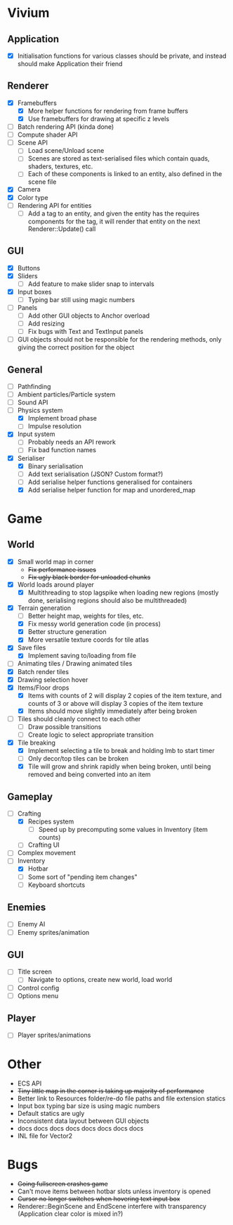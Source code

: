 # Vivium
## Application
- [x] Initialisation functions for various classes should be private, and instead should make Application their friend

## Renderer
- [x] Framebuffers
    - [x] More helper functions for rendering from frame buffers
    - [x] Use framebuffers for drawing at specific z levels
- [ ] Batch rendering API (kinda done)
- [ ] Compute shader API
- [ ] Scene API
    - [ ] Load scene/Unload scene
    - [ ] Scenes are stored as text-serialised files which contain quads, shaders, textures, etc.
    - [ ] Each of these components is linked to an entity, also defined in the scene file
- [x] Camera
- [x] Color type
- [ ] Rendering API for entities
    - [ ] Add a tag to an entity, and given the entity has the requires components for the tag, it will render that entity on the next Renderer::Update() call

## GUI
- [x] Buttons
- [x] Sliders
    - [ ] Add feature to make slider snap to intervals
- [x] Input boxes
    - [ ] Typing bar still using magic numbers
- [ ] Panels
    - [ ] Add other GUI objects to Anchor overload
    - [ ] Add resizing
    - [ ] Fix bugs with Text and TextInput panels
- [ ] GUI objects should not be responsible for the rendering methods, only giving the correct position for the object

## General
- [ ] Pathfinding
- [ ] Ambient particles/Particle system
- [ ] Sound API
- [ ] Physics system
    - [x] Implement broad phase
    - [ ] Impulse resolution
- [x] Input system
    - [ ] Probably needs an API rework
    - [ ] Fix bad function names
- [x] Serialiser
    - [x] Binary serialisation
    - [ ] Add text serialisation (JSON? Custom format?)
    - [ ] Add serialise helper functions generalised for containers
    - [x] Add serialise helper function for map and unordered_map

# Game
## World
- [x] Small world map in corner
    - ~~Fix performance issues~~
    - ~~Fix ugly black border for unloaded chunks~~
- [x] World loads around player
    - [x] Multithreading to stop lagspike when loading new regions (mostly done, serialising regions should also be multithreaded)
- [x] Terrain generation
    - [ ] Better height map, weights for tiles, etc.
    - [x] Fix messy world generation code (in process)
    - [x] Better structure generation
    - [x] More versatile texture coords for tile atlas
- [x] Save files
    - [x] Implement saving to/loading from file
- [ ] Animating tiles / Drawing animated tiles
- [x] Batch render tiles
- [x] Drawing selection hover
- [x] Items/Floor drops
     - [x] Items with counts of 2 will display 2 copies of the item texture, and counts of 3 or above will display 3 copies of the item texture
     - [x] Items should move slightly immediately after being broken
- [ ] Tiles should cleanly connect to each other
    - [ ] Draw possible transitions
    - [ ] Create logic to select appropriate transition
- [x] Tile breaking
    - [x] Implement selecting a tile to break and holding lmb to start timer
    - [ ] Only decor/top tiles can be broken
    - [x] Tile will grow and shrink rapidly when being broken, until being removed and being converted into an item

## Gameplay
- [ ] Crafting
    - [x] Recipes system
        - [ ] Speed up by precomputing some values in Inventory (item counts)
    - [ ] Crafting UI
- [ ] Complex movement
- [ ] Inventory
    - [x] Hotbar
    - [ ] Some sort of "pending item changes"
    - [ ] Keyboard shortcuts

## Enemies
- [ ] Enemy AI
- [ ] Enemy sprites/animation

## GUI
- [ ] Title screen
    - [ ] Navigate to options, create new world, load world
- [ ] Control config
- [ ] Options menu

## Player
- [ ] Player sprites/animations

# Other
- ECS API
- ~~Tiny little map in the corner is taking up majority of performance~~
- Better link to Resources folder/re-do file paths and file extension statics
- Input box typing bar size is using magic numbers
- Default statics are ugly
- Inconsistent data layout between GUI objects
- docs docs docs docs docs docs docs docs
- INL file for Vector2

# Bugs
- ~~Going fullscreen crashes game~~
- Can't move items between hotbar slots unless inventory is opened
- ~~Cursor no longer switches when hovering text input box~~
- Renderer::BeginScene and EndScene interfere with transparency (Application clear color is mixed in?)